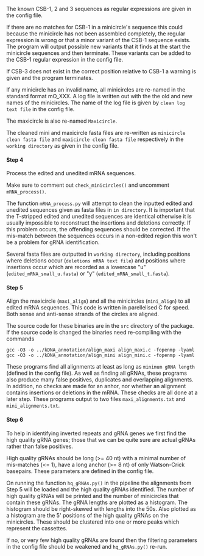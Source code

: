 The known CSB-1, 2 and 3 sequences as regular expressions are given in the config file. 

If there are no matches for CSB-1 in a minicircle's sequence this could because the minicircle has not been assembled completely, the regular expression is wrong or that a minor variant of the CSB-1 sequence exists. The program will output possible new variants that it finds at the start the minicircle sequences and then terminate. These variants can be added to the CSB-1 regular expression in the config file.

If CSB-3 does not exist in the correct position relative to CSB-1 a warning is given and the program terminates.

If any minicircle has an invalid name, all minicircles are re-named in the standard format mO_XXX. A log file is written out with the the old and new names of the minicircles. The name of the log file is given by `clean log text file` in the config file.

The maxicircle is also re-named `Maxicircle`.

The cleaned mini and maxicircle fasta files are re-written as `minicircle clean fasta file` and `maxicircle clean fasta file` respectively in the `working directory` as given in the config file.

#### Step 4

Process the edited and unedited mRNA sequences. 

Make sure to comment out `check_minicircles()` and uncomment `mRNA_process()`.

The function `mRNA_process.py` will attempt to clean the inputted edited and unedited sequences given as fasta files in  `in directory`. It is important that the T-stripped edited and unedited sequences are identical otherwise it is usually impossible to reconstruct the insertions and deletions correctly. If this problem occurs, the offending sequences should be corrected. If the mis-match between the sequences occurs in a non-edited region this won't be a problem for gRNA identification. 

Several fasta files are outputted in `working directory`, including positions where deletions occur (`deletions mRNA text file`) and positions where insertions occur which are recorded as a lowercase "u" (`edited_mRNA_small_u.fasta`) or "y" (`edited_mRNA_small_t.fasta`).

#### Step 5

Align the maxicircle (`maxi_align`) and all the minicircles (`mini_align`) to all edited mRNA sequences. This code is written in parellelised C for speed. Both sense and anti-sense strands of the circles are aligned. 

The source code for these binaries are in the `src` directory of the package. If the source code is changed the binaries need re-compiling with the commands

    gcc -O3 -o ../kDNA_annotation/align_maxi align_maxi.c -fopenmp -lyaml
    gcc -O3 -o ../kDNA_annotation/align_mini align_mini.c -fopenmp -lyaml

These programs find all alignments at least as long as `minimum gRNA length` (defined in the config file). As well as finding all gRNAs, these programs also produce many false positives, duplicates and overlapping alignments. In addition, no checks are made for an anhor, nor whether an alignment contains insertions or deletions in the mRNA. These checks are all done at a later step. These programs output to two files `maxi_alignments.txt` and `mini_alignments.txt`. 

#### Step 6

To help in identifying inverted repeats and gRNA genes we first find the high quality gRNA genes; those that we can be quite sure are actual gRNAs rather than false positives. 

High quality gRNAs should be long (>= 40 nt) with a minimal number of mis-matches (<= 1), have a long anchor (>= 8 nt) of only Watson-Crick basepairs. These parameters are defined in the config file.

On running the function `hq_gRNAs.py()` in the pipeline the alignments from Step 5 will be loaded and the high quality gRNAs identified. The number of high quality gRNAs will be printed and the number of minicircles that contain these gRNAs. The gRNA lengths are plotted as a histogram. The histogram should be right-skewed with lengths into the 50s. Also plotted as a histogram are the 5' positions of the high quality gRNAs on the minicircles. These should be clustered into one or more peaks which represent the cassettes. 

If no, or very few high quality gRNAs are found then the filtering parameters in the config file should be weakened and  `hq_gRNAs.py()` re-run.